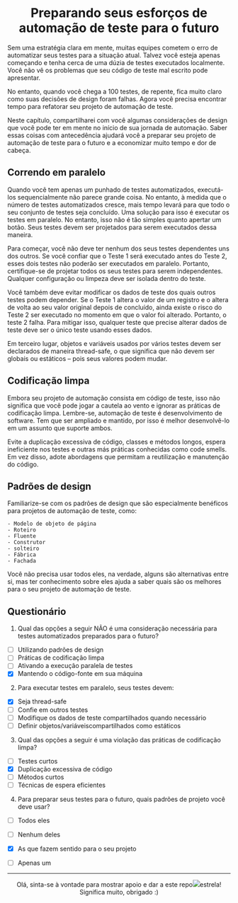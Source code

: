 <h1 align="center">
Preparando seus esforços de automação de teste para o futuro
</h1>

Sem uma estratégia clara em mente, muitas equipes cometem o erro de automatizar seus testes para a situação atual. Talvez você esteja apenas começando e tenha cerca de uma dúzia de testes executados localmente. Você não vê os problemas que seu código de teste mal escrito pode apresentar.

No entanto, quando você chega a 100 testes, de repente, fica muito claro como suas decisões de design foram falhas. Agora você precisa encontrar tempo para refatorar seu projeto de automação de teste.

Neste capítulo, compartilharei com você algumas considerações de design que você pode ter em mente no início de sua jornada de automação. Saber essas coisas com antecedência ajudará você a preparar seu projeto de automação de teste para o futuro e a economizar muito tempo e dor de cabeça.

## Correndo em paralelo

Quando você tem apenas um punhado de testes automatizados, executá-los sequencialmente não parece grande coisa. No entanto, à medida que o número de testes automatizados cresce, mais tempo levará para que todo o seu conjunto de testes seja concluído. Uma solução para isso é executar os testes em paralelo. No entanto, isso não é tão simples quanto apertar um botão. Seus testes devem ser projetados para serem executados dessa maneira.

Para começar, você não deve ter nenhum dos seus testes dependentes uns dos outros. Se você confiar que o Teste 1 será executado antes do Teste 2, esses dois testes não poderão ser executados em paralelo. Portanto, certifique-se de projetar todos os seus testes para serem independentes. Qualquer configuração ou limpeza deve ser isolada dentro do teste.

Você também deve evitar modificar os dados de teste dos quais outros testes podem depender. Se o Teste 1 altera o valor de um registro e o altera de volta ao seu valor original depois de concluído, ainda existe o risco do Teste 2 ser executado no momento em que o valor foi alterado. Portanto, o teste 2 falha. Para mitigar isso, qualquer teste que precise alterar dados de teste deve ser o único teste usando esses dados.

Em terceiro lugar, objetos e variáveis ​​usados ​​por vários testes devem ser declarados de maneira thread-safe, o que significa que não devem ser globais ou estáticos – pois seus valores podem mudar.

## Codificação limpa

Embora seu projeto de automação consista em código de teste, isso não significa que você pode jogar a cautela ao vento e ignorar as práticas de codificação limpa. Lembre-se, automação de teste é desenvolvimento de software. Tem que ser ampliado e mantido, por isso é melhor desenvolvê-lo em um assunto que suporte ambos.

Evite a duplicação excessiva de código, classes e métodos longos, espera ineficiente nos testes e outras más práticas conhecidas como code smells. Em vez disso, adote abordagens que permitam a reutilização e manutenção do código.

## Padrões de design

Familiarize-se com os padrões de design que são especialmente benéficos para projetos de automação de teste, como:

    - Modelo de objeto de página
    - Roteiro
    - Fluente
    - Construtor
    - solteiro
    - Fábrica
    - Fachada


Você não precisa usar todos eles, na verdade, alguns são alternativas entre si, mas ter conhecimento sobre eles ajuda a saber quais são os melhores para o seu projeto de automação de teste.

## Questionário 

1. Qual das opções a seguir NÃO é uma consideração necessária para testes automatizados preparados para o futuro?
- [ ] Utilizando padrões de design
- [ ] Práticas de codificação limpa
- [ ] Ativando a execução paralela de testes
- [x] Mantendo o código-fonte em sua máquina
 
 2. Para executar testes em paralelo, seus testes devem:
- [x] Seja thread-safe
- [ ] Confie em outros testes
- [ ] Modifique os dados de teste compartilhados quando necessário
- [ ] Definir objetos/variáveis ​​compartilhados como estáticos

 3. Qual das opções a seguir é uma violação das práticas de codificação limpa?
- [ ] Testes curtos
- [x] Duplicação excessiva de código
- [ ] Métodos curtos
- [ ] Técnicas de espera eficientes

 4. Para preparar seus testes para o futuro, quais padrões de projeto você deve usar?
- [ ] Todos eles
- [ ] Nenhum deles
- [x] As que fazem sentido para o seu projeto
- [ ] Apenas um


--------
<p align="center">
 Olá, sinta-se à vontade para mostrar apoio e dar a este repo<img src="https://img.icons8.com/fluency/20/null/star.png"/>estrela! Significa muito, obrigado :) 
</p>